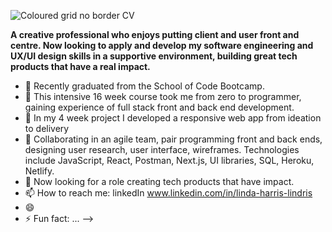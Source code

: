 


![Coloured grid no border CV](https://user-images.githubusercontent.com/93371648/160214060-77e4a486-8c16-4d03-87d0-73ef6eec60d6.png)


**A creative professional who enjoys putting client and user front and centre. Now looking to apply and develop my software engineering and UX/UI design skills in a supportive environment, building great tech products that have a real impact.**


- 🔭 Recently graduated from the School of Code Bootcamp.
- 🌱 This intensive 16 week course took me from zero to programmer, gaining experience of full stack front and back end development.
- 👯 In my 4 week project I developed a responsive web app from ideation to delivery
- 🤔 Collaborating in an agile team, pair programming front and back ends, designing user research, user interface, wireframes. Technologies include JavaScript, React, Postman, Next.js, UI libraries, SQL, Heroku, Netlify.   
- 💬 Now looking for a role creating tech products that have impact.
- 📫 How to reach me: linkedIn www.linkedin.com/in/linda-harris-lindris
- 😄
- ⚡ Fun fact: ...
-->
